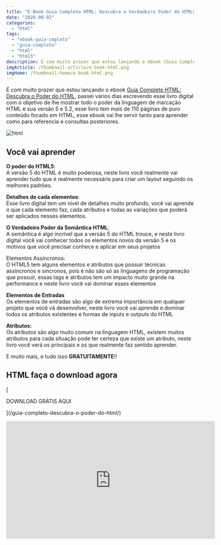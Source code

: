 ```yaml
---
title: "E-Book Guia Completo HTML: Descubra o Verdadeiro Poder do HTML5"
date: "2020-08-02"
categories: 
  - "html"
tags: 
  - "ebook-guia-cmpleto"
  - "guia-completo"
  - "html"
  - "html5"
description: É com muito prazer que estou lançando o ebook [Guia Completo HTML Descubra o Poder do HTML](https//www.tipscode.com.br/guia-completo-descubra-o-poder-do-html/), passei vários dias escrevendo esse livro digital com o objetivo de lhe mostrar todo o poder da linguagem de marcação HTML e sua versão 5 e 5.2, esse livro tem mais de 110 páginas de puro conteúdo focado em HTML, esse ebook vai lhe servir tanto para aprender como para referencia e consultas posteriores.
imgArticle: /thumbnail-article/e-book-html.png
imgHome: /thumbnail-home/e-book-html.png
---
```


É com muito prazer que estou lançando o ebook [Guia Completo HTML: Descubra o Poder do HTML](/guia-completo-descubra-o-poder-do-html/), passei vários dias escrevendo esse livro digital com o objetivo de lhe mostrar todo o poder da linguagem de marcação HTML e sua versão 5 e 5.2, esse livro tem mais de 110 páginas de puro conteúdo focado em HTML, esse ebook vai lhe servir tanto para aprender como para referencia e consultas posteriores.

![html](/uploads/2020/07/capa-agora-vai2.png)

## Você vai aprender

**O poder do HTML5**:  
A versão 5 do HTML é muito poderosa, neste livro você realmente vai aprender tudo que é realmente necessário para criar um layout seguindo os melhores padrões.

**Detalhes de cada elementos**:  
Esse livro digital tem um nível de detalhes muito profundo, você vai aprende o que cada elemento faz, cada atributos e todas as variações que poderá ser aplicados nesses elementos.

**O Verdadeiro Poder da Semântica HTML**:  
A semântica é algo incrível que a versão 5 do HTML trouce, e neste livro digital você vai conhecer todos os elementos novos da versão 5 e os motivos que você precisar conhece e aplicar em seus projetos

Elementos Assíncronos:  
O HTML5 tem alguns elementos e atributos que possuir técnicas assíncronos e síncronos, pois é não são só as linguagens de programação que possuir, essas tags e atributos tem um impacto muito grande na performance e neste livro você vai dominar esses elementos

**Elementos de Entradas**  
Os elementos de entradas são algo de extrema importância em qualquer projeto que você vá desenvolver, neste livro você vai aprende e dominar todos os atributos existentes e formas de inputs e outputs do HTML

**Atributos:**  
Os atributos são algo muito comum na linguagem HTML, existem muitos atributos para cada situação pode ter certeza que existe um atributo, neste livro você verá os principais e os que realmente faz sentido aprender.

E muito mais, e tudo isso **GRATUITAMENTE**!!

## HTML faça o download agora

[

DOWNLOAD GRÁTIS AQUI

](/guia-completo-descubra-o-poder-do-html/)

<iframe width="560" height="315" src="https://www.youtube.com/embed/qdqssWxuMGU" frameborder="0" allow="accelerometer; autoplay; encrypted-media; gyroscope; picture-in-picture" allowfullscreen></iframe>
